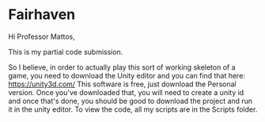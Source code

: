 # Fairhaven

Hi Professor Mattos,

This is my partial code submission.

So I believe, in order to actually play this sort of working skeleton of a game,  you need to download the Unity editor and you can find that here: https://unity3d.com/ This software is free, just download the Personal version. Once you've downloaded that, you will need to create a unity id and once that's done, you should be good to download the project and run it in the unity editor. To view the code, all my scripts are in the Scripts folder.
